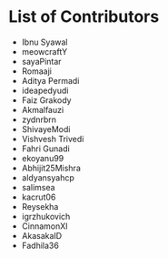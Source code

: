 # List of Contributors

- Ibnu Syawal
- meowcraftY
- sayaPintar
- Romaaji
- Aditya Permadi
- ideapedyudi
- Faiz Grakody
- Akmalfauzi
- zydnrbrn
- ShivayeModi
- Vishvesh Trivedi
- Fahri Gunadi
- ekoyanu99
- Abhijit25Mishra
- aldyansyahcp 
- salimsea
- kacrut06
- Reysekha
- igrzhukovich
- CinnamonXI
- AkasakaID
- Fadhila36